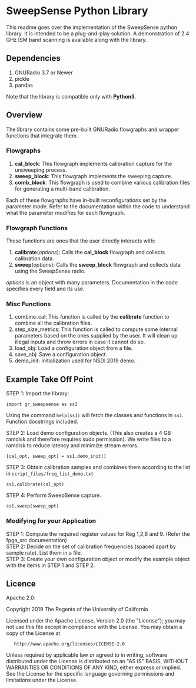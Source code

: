 # SweepSense Python Library

This readme goes over the implementation of the SweepSense python library. It is intended to
be a plug-and-play solution. A demonstration of 2.4 GHz ISM band scanning is available along
with the library.

## Dependencies

1. GNURadio 3.7 or Newer
2. pickle
3. pandas

Note that the library is compatible only with **Python3**.

## Overview

The library contains some pre-built GNURadio flowgraphs and wrapper functions that integrate
them.

### Flowgraphs

1. **cal_block**: This flowgraph implements calibration capture for the unsweeping process.
2. **sweep_block**: This flowgraph implements the sweeping capture. 
3. **comb_block**: This flowgraph is used to combine various calibration files for generating a multi-band calibration.

Each of these flowgraphs have in-built reconfigurations set by the parameter *mode*. Refer to the documentation
within the code to understand what the parameter modifies for each flowgraph.

### Flowgraph Functions

These functions are ones that the user directly interacts with:

1. **calibrate**(*options*): Calls the **cal_block** flowgraph and collects calibration data.
2. **sweep**(*options*): Calls the **sweep_block** flowgraph and collects data using the SweepSense radio.

*options* is an object with many parameters. Documentation in the code specifies every field and its use.

### Misc Functions

1. combine_cal: This function is called by the **calibrate** function to combine all the calibration files.
2. step_size_metrics: This function is called to compute some internal parameters based on the ones supplied
by the user. It will clean up illegal inputs and throw errors in case it cannot do so.
3. load_obj: Load a configuration object from a file.
4. save_obj: Save a configuration object.
5. demo_init: Initialization used for NSDI 2019 demo.


## Example Take Off Point

STEP 1: Import the library:

```import gr_sweepsense as ss1```    

Using the command ```help(ss1)``` will fetch the classes and functions in ```ss1```. Function docstrings included.

STEP 2: Load demo configuration objects. (This also creates a 4 GB ramdisk and therefore requires sudo permission).
We write files to a ramdisk to reduce latency and minimize stream errors.   

```[cal_opt, sweep_opt] = ss1.demo_init()```    


STEP 3: Obtain calibration samples and combines them according to the list in ```script_files/freq_list_demo.txt```   

```ss1.calibrate(cal_opt)```

STEP 4: Perform SweepSense capture. 

```ss1.sweep(sweep_opt)```

### Modifying for your Application

STEP 1: Compute the required register values for Reg 1,2,6 and 9. (Refer the fpga_src documentation)   
STEP 2: Decide on the set of calibration frequencies (spaced apart by sample rate). List them in a file.   
STEP 3: Create your own configuration object or modify the example object with the items in STEP 1 and STEP 2.

## Licence

Apache 2.0:

   Copyright 2019 The Regents of the University of California

   Licensed under the Apache License, Version 2.0 (the "License");
   you may not use this file except in compliance with the License.
   You may obtain a copy of the License at

       http://www.apache.org/licenses/LICENSE-2.0

   Unless required by applicable law or agreed to in writing, software
   distributed under the License is distributed on an "AS IS" BASIS,
   WITHOUT WARRANTIES OR CONDITIONS OF ANY KIND, either express or implied.
   See the License for the specific language governing permissions and
   limitations under the License.